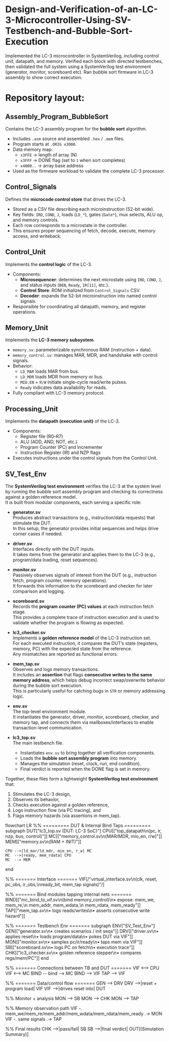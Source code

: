 # Design-and-Verification-of-an-LC-3-Microcontroller-Using-SV-Testbench-and-Bubble-Sort-Execution
Implemented the LC-3 microcontroller in SystemVerilog, including control unit, datapath, and memory. Verified each block with directed testbenches, then validated the full system using a SystemVerilog test environment (generator, monitor, scoreboard etc). Ran bubble sort firmware in LC-3 assembly to show correct execution.

# Repository layout:
## Assembly_Program_BubbleSort
Contains the LC-3 assembly program for the **bubble sort** algorithm.  
- Includes `.asm` source and assembled `.hex` / `.mem` files.  
- Program starts at `.ORIG x3000`.  
- Data memory map:
  - `x3FFE` → length of array (N)  
  - `x3FFF` → DONE flag (set to `1` when sort completes)  
  - `x4000..` → array base address  
- Used as the firmware workload to validate the complete LC-3 processor.

## Control_Signals
Defines the **microcode control store** that drives the LC-3.  
- Stored as a CSV file describing each microinstruction (52-bit wide).  
- Key fields: `IRD`, `COND`, `J`, loads (`LD_*`), gates (`Gate*`), mux selects, ALU op, and memory controls.  
- Each row corresponds to a microstate in the controller.  
- This ensures proper sequencing of fetch, decode, execute, memory access, and writeback.

## Control_Unit
Implements the **control logic** of the LC-3.  
- Components:
  - **Microsequencer**: determines the next microstate using `IRD`, `COND`, `J`, and status inputs (`BEN`, `Ready`, `IR[11]`, etc.).  
  - **Control Store**: ROM initialized from `Control_Signals` CSV.  
  - **Decoder**: expands the 52-bit microinstruction into named control signals.  
- Responsible for coordinating all datapath, memory, and register operations.

## Memory_Unit
Implements the **LC-3 memory subsystem**.  
- `memory.sv`: parameterizable synchronous RAM (instruction + data).  
- `memory_control.sv`: manages MAR, MDR, and handshake with control signals.  
- Behavior:
  - `LD_MAR` loads MAR from bus.  
  - `LD_MDR` loads MDR from memory or bus.  
  - `MIO.EN` + `R/W` initiate single-cycle read/write pulses.  
  - `Ready` indicates data availability for reads.  
- Fully compliant with LC-3 memory protocol.

## Processing_Unit
Implements the **datapath (execution unit)** of the LC-3.  
- Components:
  - Register file (R0–R7)  
  - ALU (ADD, AND, NOT, etc.)  
  - Program Counter (PC) and Incrementer  
  - Instruction Register (IR) and NZP flags  
- Executes instructions under the control signals from the Control Unit.

## SV_Test_Env

The **SystemVerilog test environment** verifies the LC-3 at the system level by running the bubble sort assembly program and checking its correctness against a golden reference model.  
It is built from modular components, each serving a specific role:

- **generator.sv**  
  Produces abstract transactions (e.g., instruction/data requests) that stimulate the DUT.  
  In this setup, the generator provides initial sequences and helps drive corner cases if needed.

- **driver.sv**  
  Interfaces directly with the DUT inputs.  
  It takes items from the generator and applies them to the LC-3 (e.g., program/data loading, reset sequences).

- **monitor.sv**  
  Passively observes signals of interest from the DUT (e.g., instruction fetch, program counter, memory operations).  
  It forwards this information to the scoreboard and checker for later comparison and logging.

- **scoreboard.sv**  
  Records the **program counter (PC) values** at each instruction fetch stage.  
  This provides a complete trace of instruction execution and is used to validate whether the program is flowing as expected.

- **lc3_checker.sv**  
  Implements a **golden reference model** of the LC-3 instruction set.  
  For each executed instruction, it compares the DUT’s state (registers, memory, PC) with the expected state from the reference.  
  Any mismatches are reported as functional errors.

- **mem_tap.sv**  
  Observes and logs memory transactions.  
  It includes an **assertion** that flags **consecutive writes to the same memory address**, which helps debug incorrect swap/overwrite behavior during the bubble sort execution.  
  This is particularly useful for catching bugs in `STR` or memory addressing logic.

- **env.sv**  
  The top-level environment module.  
  It instantiates the generator, driver, monitor, scoreboard, checker, and memory tap, and connects them via mailboxes/interfaces to enable transaction-level communication.

- **lc3_top.sv**  
  The main testbench file.   
  - Instantiates `env.sv` to bring together all verification components.  
  - Loads the **bubble sort assembly program** into memory.  
  - Manages the simulation (reset, clock, run, end condition).  
  - Final verdict is reported when the DONE flag is set in memory.

Together, these files form a lightweight **SystemVerilog test environment** that:  
1. Stimulates the LC-3 design,  
2. Observes its behavior,  
3. Checks execution against a golden reference,  
4. Logs instruction flow (via PC tracing), and  
5. Flags memory hazards (via assertions in mem_tap).

flowchart LR
  %% ========= DUT & Internal Bind Taps =========
  subgraph DUT["lc3_top.sv (DUT: LC-3 SoC)"]
    CPU[["top_datapath\n(pc, ir, nzp, bus, control)"]]
    MC[["memory_control.sv\n(MAR/MDR, mio_en, r/w)"]]
    MEM[["memory.sv\n(RAM + INIT)"]]

    CPU -->|ld_mar/ld_mdr, mio_en, r_w| MC
    MC  -->|ready, mem_rdata| CPU
    MC  --> MEM
  end

  %% ======= Interface =======
  VIF[/"virtual_interface.sv\n(clk, reset, pc_obs, ir_obs,\nready_bit, mem_tap signals)"/]

  %% ======= Bind modules tapping internal nets =======
  BIND[["mc_bind_to_vif.sv\n(bind memory_control)\n• expose: mem_we, mem_re,\n  mem_addr, mem_wdata,\n  mem_rdata, mem_ready"]]
  TAP[["mem_tap.sv\n• logs reads/writes\n• asserts consecutive write hazard"]]

  %% ======= Testbench Env =======
  subgraph ENV["SV_Test_Env"]
    GEN[["generator.sv\n• creates scenarios / init seqs"]]
    DRV[["driver.sv\n• applies reset\n• loads program/data\n• pokes DUT via VIF"]]
    MON[["monitor.sv\n• samples pc/ir/ready\n• taps mem via VIF"]]
    SB[["scoreboard.sv\n• logs PC on fetch\n• execution trace"]]
    CHK[["lc3_checker.sv\n• golden reference stepper\n• compares regs/mem/PC"]]
  end

  %% ======= Connections between TB and DUT =======
  VIF <--> CPU
  VIF <--> MC
  BIND -- bind --> MC
  BIND --> VIF
  TAP --> VIF

  %% ======= Data/control flow =======
  GEN --> DRV
  DRV -->|reset + program load| VIF
  VIF -->|drives reset into| DUT

  %% Monitor + analysis
  MON --> SB
  MON --> CHK
  MON --> TAP

  %% Memory observation path
  VIF -. mem_we/mem_re/mem_addr/mem_wdata/mem_rdata/mem_ready .-> MON
  VIF -. same signals .-> TAP

  %% Final results
  CHK -->|pass/fail| SB
  SB -->|final verdict| OUT[(Simulation Summary)]



  

